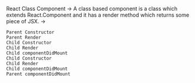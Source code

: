 
React Class Component
    -> A class based component is a class which extends React.Component and it has a render method which returns some piece of JSX.
    -> 

    Parent Constructor
    Parent Render
    Child Constructor
    Child Render
    Child componentDidMount
    Child Constructor
    Child Render
    Child componentDidMount
    Parent componentDidMount
